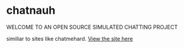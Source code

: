 # chatnauh
WELCOME TO AN OPEN SOURCE SIMULATED CHATTING PROJECT

similiar to sites like chatmehard.
[View the site here](https://docmovi.github.io/chatnauh/)
